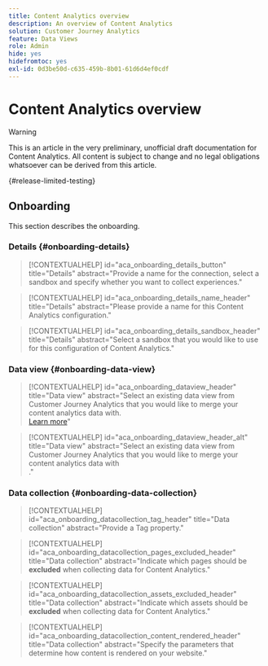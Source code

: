 ```yaml
---
title: Content Analytics overview
description: An overview of Content Analytics
solution: Customer Journey Analytics
feature: Data Views
role: Admin
hide: yes
hidefromtoc: yes
exl-id: 0d3be50d-c635-459b-8b01-61d6d4ef0cdf
---
```

# Content Analytics overview

<!-- 
This is a placeholder article for upcoming Content Analytics documentation. Currently used to set up contextual help entries for developer working on onboarding UI and workspace UI 
-->

>[!WARNING]
>
>This is an article in the very preliminary, unofficial draft documentation for Content Analytics. All content is subject to change and no legal obligations whatsoever can be derived from this article.  
>

{#release-limited-testing}


## Onboarding

This section describes the onboarding.

### Details {#onboarding-details}

<!-- markdownlint-disable MD034 -->

>[!CONTEXTUALHELP]
>id="aca_onboarding_details_button"
>title="Details"
>abstract="Provide a name for the connection, select a sandbox and specify whether you want to collect experiences."

>[!CONTEXTUALHELP]
>id="aca_onboarding_details_name_header"
>title="Details"
>abstract="Please provide a name for this Content Analytics configuration."    

>[!CONTEXTUALHELP]
>id="aca_onboarding_details_sandbox_header"
>title="Details"
>abstract="Select a sandbox that you would like to use for this configuration of Content Analytics."

<!-- markdownlint-enable MD034 -->


### Data view {#onboarding-data-view}

<!-- markdownlint-disable MD034 -->

>[!CONTEXTUALHELP]
>id="aca_onboarding_dataview_header"
>title="Data view"
>abstract="Select an existing data view from Customer Journey Analytics that you would like to merge your content analytics data with.<br/>[Learn more](/help/data-views/data-views.md)"

>[!CONTEXTUALHELP]
>id="aca_onboarding_dataview_header_alt"
>title="Data view"
>abstract="Select an existing data view from Customer Journey Analytics that you would like to merge your content analytics data with<br/>."

<!-- markdownlint-enable MD034 -->


### Data collection {#onboarding-data-collection}

<!-- markdownlint-disable MD034 -->

>[!CONTEXTUALHELP]
>id="aca_onboarding_datacollection_tag_header"
>title="Data collection"
>abstract="Provide a Tag property."

>[!CONTEXTUALHELP]
>id="aca_onboarding_datacollection_pages_excluded_header"
>title="Data collection"
>abstract="Indicate which pages should be **excluded** when collecting data for Content Analytics."

>[!CONTEXTUALHELP]
>id="aca_onboarding_datacollection_assets_excluded_header"
>title="Data collection"
>abstract="Indicate which assets should be **excluded** when collecting data for Content Analytics."

>[!CONTEXTUALHELP]
>id="aca_onboarding_datacollection_content_rendered_header"
>title="Data collection"
>abstract="Specify the parameters that determine how content is rendered on your website."

<!-- markdownlint-enable MD034 -->
